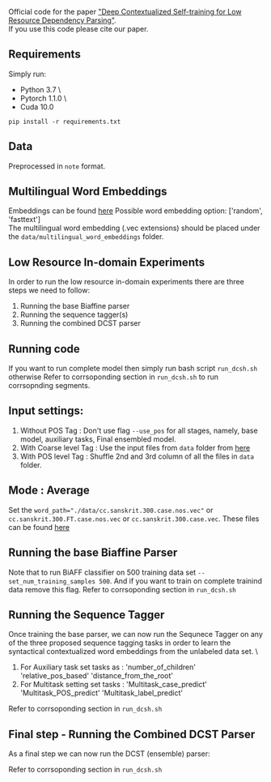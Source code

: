 Official code for the paper ["Deep Contextualized Self-training for Low Resource Dependency Parsing"](https://www.mitpressjournals.org/doi/pdf/10.1162/tacl_a_00294).\
If you use this code please cite our paper.

## Requirements
Simply run:

* Python 3.7 \
* Pytorch 1.1.0 \
* Cuda 10.0 

```
pip install -r requirements.txt
```
## Data
Preprocessed in `note` format.

## Multilingual Word Embeddings
Embeddings can be found [here](https://drive.google.com/drive/folders/15z28d-boFhhZMdriJZY4tNcZeHiL-naW?usp=sharing)
Possible word embedding option: ['random', 'fasttext'] \
The multilingual word embedding (.vec extensions) should be placed under the `data/multilingual_word_embeddings` folder.


## Low Resource In-domain Experiments
In order to run the low resource in-domain experiments there are three steps we need to follow:
1. Running the base Biaffine parser
2. Running the sequence tagger(s)
3. Running the combined DCST parser

## Running code
If you want to run complete model then simply run bash script `run_dcsh.sh` otherwise
Refer to corrsoponding section in `run_dcsh.sh` to run corrsopnding segments.

## Input settings:
1. Without POS Tag       : Don't use flag `--use_pos` for all stages, namely, base model, auxiliary tasks, Final ensembled model.
2. With Coarse level Tag : Use the input files from `data` folder from [here](https://drive.google.com/drive/folders/15z28d-boFhhZMdriJZY4tNcZeHiL-naW?usp=sharing) 
3. With POS level Tag    : Shuffle 2nd and 3rd column of all the files in  `data` folder.

## Mode : Average
Set the `word_path="./data/cc.sanskrit.300.case.nos.vec"` or `cc.sanskrit.300.FT.case.nos.vec` or `cc.sanskrit.300.case.vec`. These files can be found [here](https://drive.google.com/drive/folders/15z28d-boFhhZMdriJZY4tNcZeHiL-naW?usp=sharing)

## Running the base Biaffine Parser
Note that to run BiAFF classifier on 500 training data set `--set_num_training_samples 500`. And if you want to train on complete trainind data remove this flag. 
Refer to corrsoponding section in `run_dcsh.sh`

## Running the Sequence Tagger
Once training the base parser, we can now run the Sequnece Tagger on any of the three proposed sequence tagging tasks in order to learn the syntactical contextualized word embeddings from the unlabeled data set. \
1. For Auxiliary task set tasks as : 'number_of_children' 'relative_pos_based' 'distance_from_the_root'
2. For Multitask setting set tasks : 'Multitask_case_predict' 'Multitask_POS_predict' 'Multitask_label_predict'

Refer to corrsoponding section in `run_dcsh.sh`

## Final step - Running the Combined DCST Parser
As a final step we can now run the DCST (ensemble) parser:

Refer to corrsoponding section in `run_dcsh.sh`

